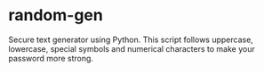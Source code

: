 # random-gen
Secure text generator using Python. This script follows uppercase, lowercase, special symbols and numerical characters to make your password more strong. 
